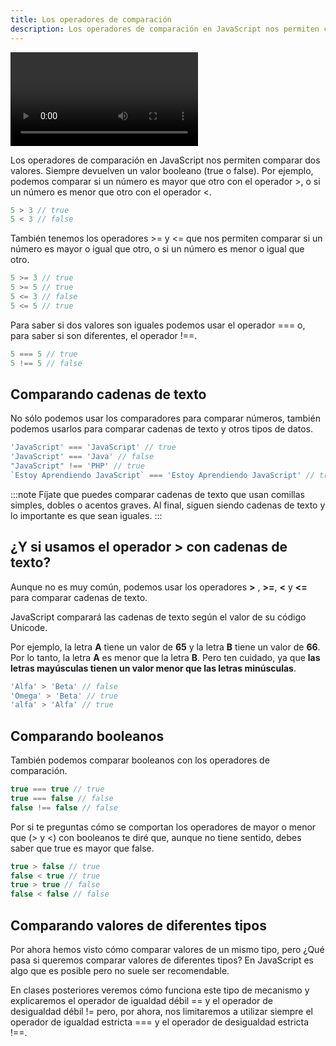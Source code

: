 ```yaml
---
title: Los operadores de comparación
description: Los operadores de comparación en JavaScript nos permiten comparar dos valores.
---
```


<video class="container video" controls>
    <source src="/assets/video/introduccion/operadores-de-comparacion.mp4" type="video/mp4">
</video>

Los operadores de comparación en JavaScript nos permiten comparar dos valores. Siempre devuelven un valor booleano (true o false).
Por ejemplo, podemos comparar si un número es mayor que otro con el operador >, o si un número es menor que otro con el operador <.
```js title="Mayor o Menor"
5 > 3 // true
5 < 3 // false
```
También tenemos los operadores >= y <= que nos permiten comparar si un número es mayor o igual que otro, o si un número es menor o igual que otro.
```js title="Mayor o igual, Menor o igual"
5 >= 3 // true
5 >= 5 // true
5 <= 3 // false
5 <= 5 // true
```
Para saber si dos valores son iguales podemos usar el operador === o, para saber si son diferentes, el operador !==.
```js title="Igual"
5 === 5 // true
5 !== 5 // false
```

## Comparando cadenas de texto
No sólo podemos usar los comparadores para comparar números, también podemos usarlos para comparar cadenas de texto y otros tipos de datos.
```js title="Comprar Cadenas de texto"
'JavaScript' === 'JavaScript' // true
'JavaScript' === 'Java' // false
"JavaScript" !== 'PHP' // true
`Estoy Aprendiendo JavaScript` === 'Estoy Aprendiendo JavaScript' // true
```
:::note
Fíjate que puedes comparar cadenas de texto que usan comillas simples, dobles o acentos graves. Al final, siguen siendo cadenas de texto y lo importante es que sean iguales.
:::

## ¿Y si usamos el operador > con cadenas de texto?
Aunque no es muy común, podemos usar los operadores **>** , **>=**, **<** y **<=** para comparar cadenas de texto.

JavaScript comparará las cadenas de texto según el valor de su código Unicode.

Por ejemplo, la letra **A** tiene un valor de **65** y la letra **B** tiene un valor de **66**. Por lo tanto, la letra **A** es menor que la letra **B**. Pero ten cuidado, ya que **las letras mayúsculas tienen un valor menor que las letras minúsculas**.
```js title="Comprar Cadenas de texto"
'Alfa' > 'Beta' // false
'Omega' > 'Beta' // true
'alfa' > 'Alfa' // true
```

## Comparando booleanos
También podemos comparar booleanos con los operadores de comparación.
```js title="Comprar Booleanos"
true === true // true
true === false // false
false !== false // false
```
Por si te preguntas cómo se comportan los operadores de mayor o menor que (> y <) con booleanos te diré que, aunque no tiene sentido, debes saber que true es mayor que false.
```js title="Comprar Booleanos"
true > false // true
false < true // true
true > true // false
false < false // false
```

## Comparando valores de diferentes tipos
Por ahora hemos visto cómo comparar valores de un mismo tipo, pero ¿Qué pasa si queremos comparar valores de diferentes tipos? En JavaScript es algo que es posible pero no suele ser recomendable.

En clases posteriores veremos cómo funciona este tipo de mecanismo y explicaremos el operador de igualdad débil == y el operador de desigualdad débil != pero, por ahora, nos limitaremos a utilizar siempre el operador de igualdad estricta === y el operador de desigualdad estricta !==.
